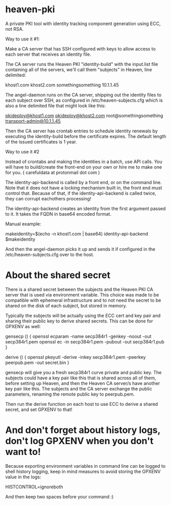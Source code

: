 # heaven-pki
A private PKI tool with identity tracking component generation using ECC, not RSA.

Way to use it #1:

Make a CA server that has SSH configured with keys to allow access to
each server that receives an identity file.

The CA server runs the Heaven PKI "identity-build" with the input.list file
containing all of the servers, we'll call them "subjects" in Heaven,
line delimited:

khost1.com
khost2.com
somethingsomething
10.1.1.45

The angel-daemon runs on the CA server, shipping out the identity files
to each subject over SSH, as configured in /etc/heaven-subjects.cfg
which is also a line delimited file that might look like this:

pkideploy@khost1.com
pkideploy@khost2.com
root@somethingsomething
transport-admin@10.1.1.45

Then the CA server has crontab entries to schedule identity renewals
by executing the identity-build before the certificate expires. 
The default length of the issued certificates is 1 year.


Way to use it #2

Instead of crontabs and making the identities in a batch, use API
calls. You will have to build/create the front-end on your own
or hire me to make one for you. ( carefuldata at protonmail dot com )

The identity-api-backend is called by a front end, or on the command line.
Note that it does not have a locking mechanism built in, the front end
must control that. Because of that, if the  	identity-api-backend is 
called twice, they can corrupt eachothers processing!

The  	identity-api-backend creates an identity from the first argument
passed to it. It takes the FQDN in base64 encoded format. 

Manual example:

makeidentity=$(echo -n khost1.com | base64)
 	identity-api-backend $makeidentity

And then the angel-daemon picks it up and sends it if configured in
the /etc/heaven-subjects.cfg over to the host.



# About the shared secret

There is a shared secret between the subjects and the Heaven PKI CA server that is 
used via environment variable. This choice was made to be compatible with ephemeral
infrastructure and to not need the secret to be shared on the disk of each subject,
but stored in memory.

Typically the subjects will be actually using the ECC cert and key pair and
sharing their public key to derive shared secrets. This can be done for GPXENV
as well:

gensecp () {
  openssl ecparam -name secp384r1 -genkey -noout -out secp384r1.pem
  openssl ec -in secp384r1.pem -pubout -out secp384r1.pub
}

derive () {
  openssl pkeyutl -derive -inkey secp384r1.pem -peerkey peerpub.pem -out secret.bin
}

gensecp will give you a fresh secp384r1 curve private and public key. The subjects
could have a key pair like this that is shared across all of them, before setting
up Heaven, and then the Heaven CA server/s have another key pair like this.
The subjects and the CA server exchange the public parameters, renaming the remote
public key to peerpub.pem.

Then run the derive function on each host to use ECC to derive a shared secret,
and set GPXENV to that!

# And don't forget about history logs, don't log GPXENV when you don't want to!

Because exporting environment variables in command line can be logged to shell history logging,
keep in mind measures to avoid storing the GPXENV value in the logs:

HISTCONTROL=ignoreboth

And then keep two spaces before your command :)
